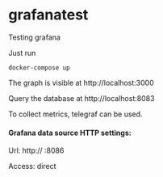 # grafanatest
Testing grafana 

Just run 

`docker-compose up`


The graph is visible at http://localhost:3000 

Query the database at http://localhost:8083



To collect metrics, telegraf can be used.



#### Grafana data source HTTP settings:

Url: http:// :8086

Access: direct
